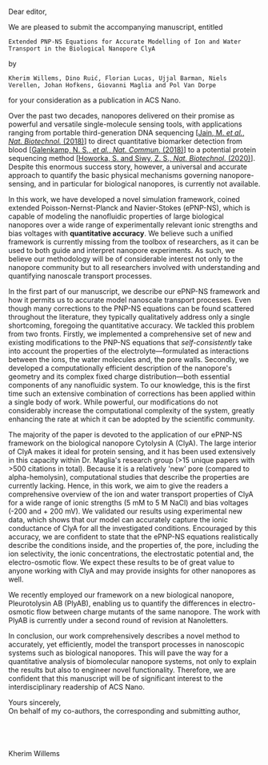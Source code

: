 Dear editor,

We are pleased to submit the accompanying manuscript, entitled
```
Extended PNP-NS Equations for Accurate Modelling of Ion and Water Transport in the Biological Nanopore ClyA
```
by
```
Kherim Willems, Dino Ruić, Florian Lucas, Ujjal Barman, Niels Verellen, Johan Hofkens, Giovanni Maglia and Pol Van Dorpe
```
for your consideration as a publication in ACS Nano.

Over the past two decades, nanopores delivered on their promise as powerful and versatile single-molecule
sensing tools, with applications ranging from portable third-generation DNA sequencing [[Jain, M. *et al.*,
*Nat. Biotechnol.* (2018)](https://doi.org/10.1038/nbt.4060)] to direct quantitative biomarker detection from
blood [[Galenkamp, N. S., *et al.*, *Nat. Commun.* (2018)](https://doi.org/10.1038/s41467-018-06534-1)] to a
potential protein sequencing method [[Howorka, S. and Siwy, Z. S., *Nat. Biotechnol.*
(2020)](https://doi.org/10.1038/s41587-019-0401-y)]. Despite this enormous success story, however, a universal
and accurate approach to quantify the basic physical mechanisms governing nanopore-sensing, and in particular
for biological nanopores, is currently not available.

In this work, we have developed a novel simulation framework, coined extended Poisson-Nernst-Planck and
Navier-Stokes (ePNP-NS), which is capable of modeling the nanofluidic properties of large biological nanopores
over a wide range of experimentally relevant ionic strengths and bias voltages with **quantitative accuracy**.
We believe such a unified framework is currently missing from the toolbox of researchers, as it can be used to
both guide and interpret nanopore experiments.  As such, we believe our methodology will be of considerable
interest not only to the nanopore community but to all researchers involved with understanding and quantifying
nanoscale transport processes.

In the first part of our manuscript, we describe our ePNP-NS framework and how it permits us to accurate model
nanoscale transport processes. Even though many corrections to the PNP-NS equations can be found scattered
throughout the literature, they typically qualitatively address only a single shortcoming, foregoing the
quantitative accuracy. We tackled this problem from two fronts. Firstly, we implemented a comprehensive set of
new and existing modifications to the PNP-NS equations that *self-consistently* take into account the
properties of the electrolyte—formulated as interactions between the ions, the water molecules and, the pore
walls. Secondly, we developed a computationally efficient description of the nanopore's geometry and its
complex fixed charge distribution—both essential components of any nanofluidic system. To our knowledge, this
is the first time such an extensive combination of corrections has been applied within a single body of work.
While powerful, our modifications do not considerably increase the computational complexity of the system,
greatly enhancing the rate at which it can be adopted by the scientific community.

The majority of the paper is devoted to the application of our ePNP-NS framework on the biological nanopore
Cytolysin A (ClyA). The large interior of ClyA makes it ideal for protein sensing, and it has been used
extensively in this capacity within Dr. Maglia's research group (>15 unique papers with >500 citations in
total). Because it is a relatively 'new' pore (compared to alpha-hemolysin), computational studies that
describe the properties are currently lacking. Hence, in this work, we aim to give the readers a comprehensive
overview of the ion and water transport properties of ClyA for a wide range of ionic strengths (5 mM to
5 M NaCl) and bias voltages (-200 and + 200 mV). We validated our results using experimental new data, which
shows that our model can accurately capture the ionic conductance of ClyA for all the investigated
conditions. Encouraged by this accuracy, we are confident to state that the ePNP-NS equations realistically
describe the conditions inside, and the properties of, the pore, including the ion selectivity, the ionic
concentrations, the electrostatic potential and, the electro-osmotic flow. We expect these results to be of
great value to anyone working with ClyA and may provide insights for other nanopores as well.

We recently employed our framework on a new biological nanopore, Pleurotolysin AB (PlyAB), enabling us to
quantify the differences in electro-osmotic flow between charge mutants of the same nanopore. The work with
PlyAB is currently under a second round of revision at Nanoletters.

In conclusion, our work comprehensively describes a novel method to accurately, yet efficiently, model the
transport processes in nanoscopic systems such as biological nanopores. This will pave the way for a
quantitative analysis of biomolecular nanopore systems, not only to explain the results but also to engineer
novel functionality. Therefore, we are confident that this manuscript will be of significant interest to the
interdisciplinary readership of ACS Nano.

Yours sincerely,\
On behalf of my co-authors, the corresponding and submitting author,\
\
\
\
\
Kherim Willems
